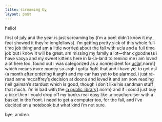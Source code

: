 ```yaml
---
title: screaming by
layout: post
---
```


hello!

first of july and the year is just screaming by (i&#8217;m a poet didn&#8217;t know it my feet showed it they&#8217;re longfellows). i&#8217;m getting pretty sick of this whole full time job thing and am a little worried about the fall with ucla and a full time job but i know it will be great. am missing my family a lot&#8212;thank goodness i have vacya and my sweet kittens here in la-la-land to remind me i am loved alot here too. found out i was categorized as a nonresident for [ucla][1]{.norm} which means more money so argh i gotta fight that and i have yet to get dsl (a month after ordering it argh) and my car has yet to be alarmed. i just re-read anne mccaffrey&#8217;s decision at doona and loved it and am now reading neil gaiman&#8217;s stardust which is good, though i don&#8217;t like his sandman stuff that much. i&#8217;m in bad with the [la public library][2]{.norm} and if i could just buy a bike then i could drop off my books real easy like. a beachcruiser with a basket in the front. i need to get a computer too, for the fall, and i&#8217;ve decided on a notebook but what kind i&#8217;m not sure. 

bye, andrea

 [1]: http://www.ucla.edu
 [2]: htttp://www.lapl.org